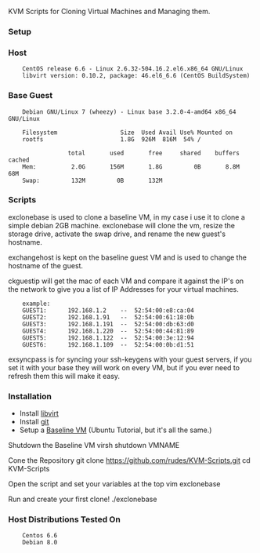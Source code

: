 KVM Scripts for Cloning Virtual Machines and Managing them.

### Setup

### Host 

		CentOS release 6.6 - Linux 2.6.32-504.16.2.el6.x86_64 GNU/Linux
		libvirt version: 0.10.2, package: 46.el6_6.6 (CentOS BuildSystem)

### Base Guest

		Debian GNU/Linux 7 (wheezy) - Linux base 3.2.0-4-amd64 x86_64 GNU/Linux

		Filesystem                  Size  Used Avail Use% Mounted on
		rootfs                      1.8G  926M  816M  54% /

				     total       used       free     shared    buffers     cached
		Mem:          2.0G       156M       1.8G         0B       8.8M        68M
		Swap:         132M         0B       132M

### Scripts

exclonebase is used to clone a baseline VM, in my case i use it to clone a simple debian 2GB machine. exclonebase will clone the vm, resize the storage drive, activate the swap drive, and rename the new guest's hostname.

exchangehost is kept on the baseline guest VM and is used to change the hostname of the guest.

ckguestip will get the mac of each VM and compare it against the IP's on the network to give you a list of IP Addresses for your virtual machines.

		example:
		GUEST1:      192.168.1.2    --  52:54:00:e8:ca:04
		GUEST2:      192.168.1.91   --  52:54:00:61:18:0b
		GUEST3:      192.168.1.191  --  52:54:00:db:63:d0
		GUEST4:      192.168.1.220  --  52:54:00:44:81:89
		GUEST5:      192.168.1.122  --  52:54:00:3e:12:94
		GUEST6:      192.168.1.109  --  52:54:00:0b:d1:51

exsyncpass is for syncing your ssh-keygens with your guest servers, if you set it with your base they will work on every VM, but if you ever need to refresh them this will make it easy.

### Installation

* Install [libvirt](http://libvirt.org/)
* Install [git](https://git-scm.com/)
* Setup a [Baseline VM](http://www.howtogeek.com/117635/how-to-install-kvm-and-create-virtual-machines-on-ubuntu/) (Ubuntu Tutorial, but it's all the same.)

Shutdown the Baseline VM
				virsh shutdown VMNAME

Cone the Repository
				git clone https://github.com/rudes/KVM-Scripts.git
				cd KVM-Scripts

Open the script and set your variables at the top
				vim exclonebase

Run and create your first clone!
				./exclonebase <VMNAME>

### Host Distributions Tested On

		Centos 6.6
		Debian 8.0
